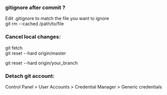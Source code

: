 ### gitignore after commit ?

Edit .gitignore to match the file you want to ignore  
git rm --cached /path/to/file  

### Cancel local changes:
git fetch  
git reset --hard origin/master  

git reset --hard origin/your_branch  

### Detach git account:  
Control Panel > User Accounts > Credential Manager > Generic credentials
